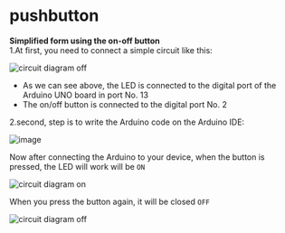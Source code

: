 # pushbutton
**Simplified form using the on-off button**\
1.At first, you need to connect a simple circuit like this:

![circuit diagram off](https://user-images.githubusercontent.com/108824980/184267742-fc84d559-9ef9-48c7-b7e0-b73bbf37a061.png)
 
- As we can see above, the LED is connected to the digital port of the Arduino UNO board in port No. 13
- The on/off button is connected to the digital port No. 2

2.second, step is to write the Arduino code on the Arduino IDE:


![image](https://user-images.githubusercontent.com/108824980/184268293-74ecc97e-0670-410a-9b69-946744f726f5.png)

Now after connecting the Arduino to your device, when the button is pressed, the LED will work will be `ON`

![circuit diagram on](https://user-images.githubusercontent.com/108824980/184268546-1a01c5c9-947f-487d-89b8-664d29f254f0.png)

When you press the button again, it will be closed `OFF`

![circuit diagram off](https://user-images.githubusercontent.com/108824980/184268669-730dd638-7947-477e-aa29-6f271c86dd16.png)


